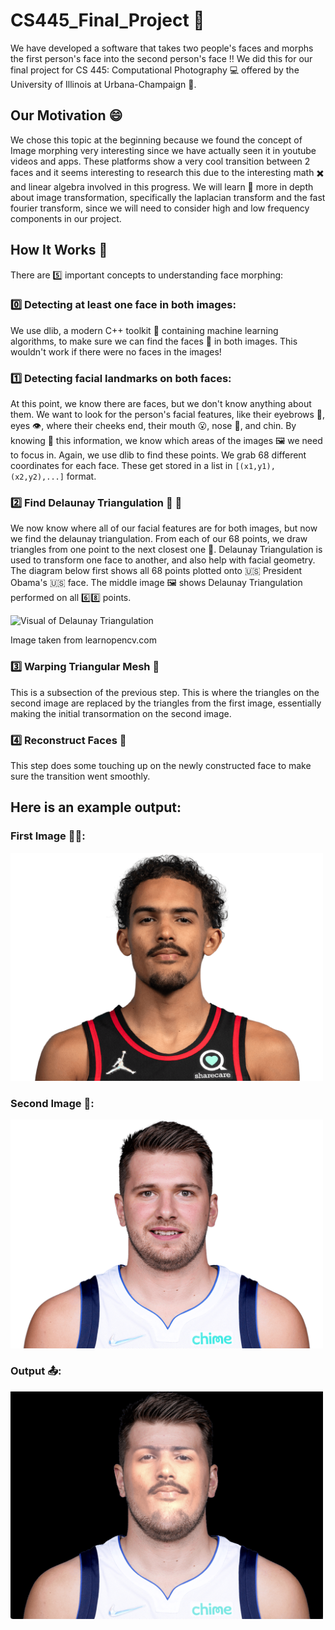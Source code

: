 # CS445_Final_Project :camera_flash:

We have developed a software that takes two people's faces and morphs the first person's face into the second person's face :bangbang: We did this for our final project for CS 445: Computational Photography :computer: offered by the University of Illinois at Urbana-Champaign :school:.

## Our Motivation :smile:

We chose this topic at the beginning because we found the concept of Image morphing very interesting since we have actually seen it in youtube videos and apps. These platforms show a very cool transition between 2 faces and it seems interesting to research this due to the interesting math :heavy_multiplication_x: and linear algebra involved in this progress. We will learn :brain: more in depth about image transformation, specifically the laplacian transform and the fast fourier transform, since we will need to consider high and low frequency components in our project.

## How It Works :thinking:
There are 5️⃣ important concepts to understanding face morphing:

### 0️⃣ Detecting at least one face in both images:

We use dlib, a modern C++ toolkit :toolbox: containing machine learning algorithms, to make sure we can find the faces 🤠 in both images. This wouldn't work if there were no faces in the images!

### 1️⃣ Detecting facial landmarks on both faces:

At this point, we know there are faces, but we don't know anything about them. We want to look for the person's facial features, like their eyebrows 🤨, eyes 👁️, where their cheeks end, their mouth 😮, nose 👃, and chin. By knowing 🧠 this information, we know which areas of the images 🖼️ we need to focus in. Again, we use dlib to find these points. We grab 68 different coordinates for each face. These get stored in a list in ```[(x1,y1),(x2,y2),...]``` format.

### 2️⃣ Find Delaunay Triangulation 🔺 🔻
We now know where all of our facial features are for both images, but now we find the delaunay triangulation. From each of our 68 points, we draw triangles from one point to the next closest one 📏. Delaunay Triangulation is used to transform one face to another, and also help with facial geometry. The diagram below first shows all 68 points plotted onto 🇺🇸 President Obama's 🇺🇸 face. The middle image 🖼️ shows Delaunay Triangulation performed on all 6️⃣8️⃣ points.

![Visual of Delaunay Triangulation](https://learnopencv.com/wp-content/uploads/2015/11/opencv-delaunay-vornoi-subdiv-example.jpg)

Image taken from learnopencv.com

### 3️⃣ Warping Triangular Mesh 📐

This is a subsection of the previous step. This is where the triangles on the second image are replaced by the triangles from the first image, essentially making the initial transormation on the second image. 

### 4️⃣ Reconstruct Faces 🐼

This step does some touching up on the newly constructed face to make sure the transition went smoothly. 

## Here is an example output:

### First Image 🧊🥶: 

<img src="https://github.com/aps2002/CS445_Final_Project/blob/main/images/traeDaddy.png" alt="Trae Young" width="500"/> 

### Second Image 🧹: 

<img src="https://github.com/aps2002/CS445_Final_Project/blob/main/images/lukaBum.png" alt="Luka Doncic" width="500"/> 


### Output 📤:

<img src="https://github.com/aps2002/CS445_Final_Project/blob/main/outputs/trae_luka.png" alt="Combined" width="500"/> 

